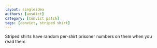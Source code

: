 ```yaml
---
layout: singleidea
authors: [aosdict]
category: [Convict patch]
tags: [convict, striped shirt]
---
```

Striped shirts have random per-shirt prisoner numbers on them when you read them.

